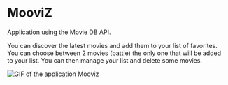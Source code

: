 # MooviZ

Application using the Movie DB API.

You can discover the latest movies and add them to your list of favorites. You can choose between 2 movies (battle) the only one that will be added to your list. You can then manage your list and delete some movies. 

![GIF of the application Mooviz](https://vianneyguesdon.github.io/GIF/MooviZ.gif)
